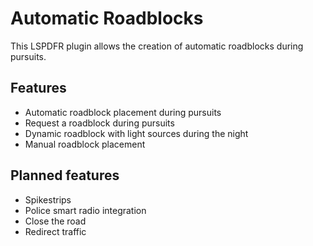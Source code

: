 # Automatic Roadblocks

This LSPDFR plugin allows the creation of automatic roadblocks during pursuits.

## Features

- Automatic roadblock placement during pursuits
- Request a roadblock during pursuits
- Dynamic roadblock with light sources during the night
- Manual roadblock placement 

## Planned features

- Spikestrips
- Police smart radio integration
- Close the road
- Redirect traffic
